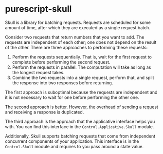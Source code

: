 # purescript-skull

Skull is a library for batching requests. Requests are scheduled for some
amount of time, after which they are executed as a single request batch.

Consider two requests that return numbers that you want to add. The requests
are independent of each other; one does not depend on the result of the other.
There are three approaches to performing these requests:

1. Perform the requests sequentially. That is, wait for the first request to
   complete before performing the second request.
2. Perform the requests in parallel. The computation will take as long as the
   longest request takes.
3. Combine the two requests into a single request, perform that, and split the
   response into two responses before returning.

The first approach is suboptimal because the requests are independent and it is
not necessary to wait for one before performing the other one.

The second approach is better. However, the overhead of sending a request and
receiving a response is duplicated.

The third approach is the approach that the applicative interface helps you
with. You can find this interface in the `Control.Applicative.Skull` module.

Additionally, Skull supports batching requests that come from independent
concurrent components of your application. This interface is in the
`Control.Skull` module and requires to you pass around a state value.
